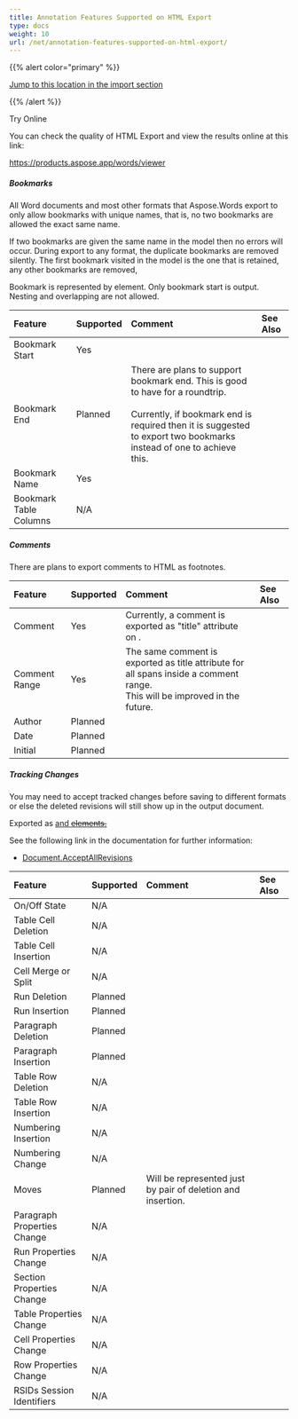 ```yaml
---
title: Annotation Features Supported on HTML Export
type: docs
weight: 10
url: /net/annotation-features-supported-on-html-export/
---
```


{{% alert color="primary" %}} 

[Jump to this location in the import section](/words/net/annotation-features-supported-on-html-import/)

{{% /alert %}} 

Try Online

You can check the quality of HTML Export and view the results online at this link:

<https://products.aspose.app/words/viewer>


##### **Bookmarks**
All Word documents and most other formats that Aspose.Words export to only allow bookmarks with unique names, that is, no two bookmarks are allowed the exact same name.

If two bookmarks are given the same name in the model then no errors will occur. During export to any format, the duplicate bookmarks are removed silently. The first bookmark visited in the model is the one that is retained, any other bookmarks are removed,

Bookmark is represented by <a> element. Only bookmark start is output. Nesting and overlapping are not allowed.

|**Feature**|**Supported**|**Comment**|**See Also**|
| :- | :- | :- | :- |
|Bookmark Start|Yes| | |
|Bookmark End|Planned|There are plans to support bookmark end. This is good to have for a roundtrip. <br><br>Currently, if bookmark end is required then it is suggested to export two bookmarks instead of one to achieve this.| |
|Bookmark Name|Yes| | |
|Bookmark Table Columns|N/A| | |

##### **Comments**
There are plans to export comments to HTML as footnotes.

|**Feature**|**Supported**|**Comment**|**See Also**|
| :- | :- | :- | :- |
|Comment|Yes|Currently, a comment is exported as "title" attribute on <span>.| |
|Comment Range|Yes|The same comment is exported as title attribute for all spans inside a comment range. <br>This will be improved in the future.| |
|Author|Planned| | |
|Date|Planned| | |
|Initial|Planned| | |

##### **Tracking Changes**
You may need to accept tracked changes before saving to different formats or else the deleted revisions will still show up in the output document.

Exported as <ins> and <del> elements.

See the following link in the documentation for further information:

- [Document.AcceptAllRevisions](https://apireference.aspose.com/words/net/aspose.words/document/methods/acceptallrevisions)

|**Feature**|**Supported**|**Comment**|**See Also**|
| :- | :- | :- | :- |
|On/Off State|N/A| | |
|Table Cell Deletion|N/A| | |
|Table Cell Insertion|N/A| | |
|Cell Merge or Split|N/A| | |
|Run Deletion|Planned| | |
|Run Insertion|Planned| | |
|Paragraph Deletion|Planned| | |
|Paragraph Insertion|Planned| | |
|Table Row Deletion|N/A| | |
|Table Row Insertion|N/A| | |
|Numbering Insertion|N/A| | |
|Numbering Change|N/A| | |
|Moves|Planned|Will be represented just by pair of deletion and insertion.| |
|Paragraph Properties Change|N/A| | |
|Run Properties Change|N/A| | |
|Section Properties Change|N/A| | |
|Table Properties Change|N/A| | |
|Cell Properties Change|N/A| | |
|Row Properties Change|N/A| | |
|RSIDs Session Identifiers|N/A| | |

